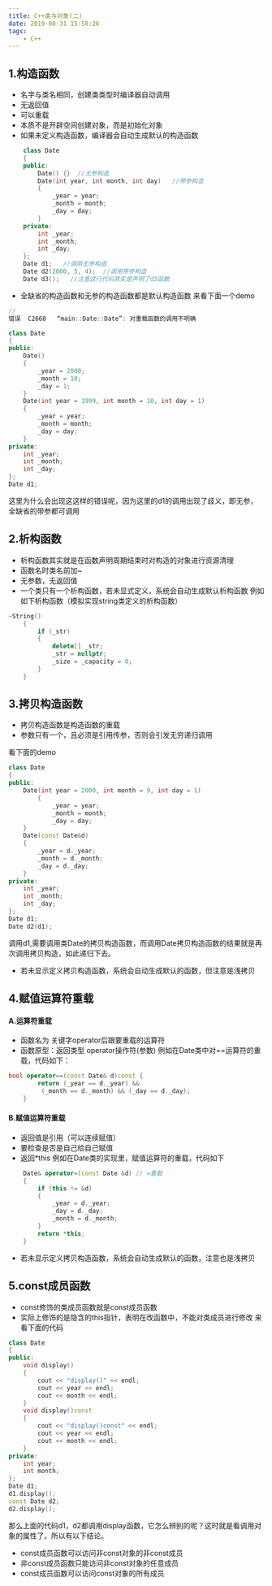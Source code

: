 ```yaml
---
title: C++类与对象(二)
date: 2019-08-31 15:58:26
tags:
    - C++
---
```

## 1.构造函数
- 名字与类名相同，创建类类型时编译器自动调用
- 无返回值
- 可以重载
- 本质不是开辟空间创建对象，而是初始化对象
- 如果未定义构造函数，编译器会自动生成默认的构造函数

<!--more-->
``` cpp
	class Date
	{
	public:
		Date() {}  //无参构造
		Date(int year, int month, int day)   //带参构造
		{
			_year = year;
			_month = month;
			_day = day;
		}
	private:
		int _year;
		int _month;
		int _day;
	};
	Date d1;   //调用无参构造
	Date d2(2000, 5, 4);  //调用带参构造
	Date d3();   //注意这行代码其实是声明了d3函数
```
- 全缺省的构造函数和无参的构造函数都是默认构造函数
来看下面一个demo

```cpp
//
错误	C2668	“main::Date::Date”: 对重载函数的调用不明确	

class Date
{
public:
	Date()
	{
		_year = 2000;
		_month = 10;
		_day = 1;
	}
	Date(int year = 1999, int month = 10, int day = 1)
	{
		_year = year;
		_month = month;
		_day = day;
	}
private:
	int _year;
	int _month;
	int _day;
};
Date d1;
```
这里为什么会出现这这样的错误呢，因为这里的d1的调用出现了歧义，即无参，全缺省的带参都可调用

## 2.析构函数
- 析构函数其实就是在函数声明周期结束时对构造的对象进行资源清理
- 函数名时类名前加~
- 无参数，无返回值
- 一个类只有一个析构函数，若未显式定义，系统会自动生成默认析构函数
例如如下析构函数（模拟实现string类定义的析构函数）

```cpp
~String()
	{
		if (_str)
		{
			delete[] _str;
			_str = nullptr;
			_size = _capacity = 0;
		}
	}

```

## 3.拷贝构造函数
- 拷贝构造函数是构造函数的重载
- 参数只有一个，且必须是引用传参，否则会引发无穷递归调用

看下面的demo

```cpp
class Date
{
public:
	Date(int year = 2000, int month = 9, int day = 1)
		{
			_year = year;
			_month = month;
			_day = day;
	}
	Date(const Date&d)
	{
		_year = d._year;
		_month = d._month;
		_day = d._day;
	}
private:
	int _year;
	int _month;
	int _day;
};
Date d1;
Date d2(d1);
```
调用d1,需要调用类Date的拷贝构造函数，而调用Date拷贝构造函数的结果就是再次调用拷贝构造，如此递归下去。

- 若未显示定义拷贝构造函数，系统会自动生成默认的函数，但注意是浅拷贝


## 4.赋值运算符重载

#### A.运算符重载

 - 函数名为 关键字operator后跟要重载的运算符
- 函数原型：返回类型 operator操作符(参数)
例如在Date类中对==运算符的重载，代码如下：

```cpp
bool operator==(const Date& d)const {
		return (_year == d._year) &&
		 (_month == d._month) && (_day == d._day);
	}
```
#### B.赋值运算符重载
- 返回值是引用（可以连续赋值）
- 要检查是否是自己给自己赋值
- 返回*this
例如在Date类的实现里，赋值运算符的重载，代码如下

```cpp
	Date& operator=(const Date &d) // =重载
	{
		if (this != &d)
		{
			_year = d._year;
			_day = d._day;
			_month = d._month;
		}
		return *this;
	}

```
- 若未显示定义拷贝构造函数，系统会自动生成默认的函数，注意也是浅拷贝

## 5.const成员函数
- const修饰的类成员函数就是const成员函数
- 实际上修饰的是隐含的this指针，表明在改函数中，不能对类成员进行修改
来看下面的代码

```cpp
class Date
{
public:
	void display()
	{
		cout << "display()" << endl;
		cout << year << endl;
		cout << month << endl;
	}
	void display()const
	{
		cout << "display()const" << endl;
		cout << year << endl;
		cout << month << endl;
	}
private:
	int year;
	int month;
};
Date d1;
d1.display();
const Date d2;
d2.display();
```
那么上面的代码d1，d2都调用display函数，它怎么辨别的呢？这时就是看调用对象的属性了。所以有以下结论。

- const成员函数可以访问非const对象的非const成员
- 非const成员函数只能访问非const对象的任意成员
- const成员函数可以访问const对象的所有成员

